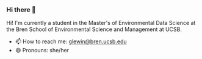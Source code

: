 ### Hi there 👋

Hi! I'm currently a student in the Master's of Environmental Data Science at the Bren School of Environmental Science and Management at UCSB.

- 📫 How to reach me: glewin@bren.ucsb.edu
- 😄 Pronouns: she/her

<!--
**gracelewin/gracelewin** is a ✨ _special_ ✨ repository because its `README.md` (this file) appears on your GitHub profile.

Here are some ideas to get you started:

- 🔭 I’m currently working on ...
- 🌱 I’m currently learning ...
- 👯 I’m looking to collaborate on ...
- 🤔 I’m looking for help with ...
- 💬 Ask me about ...
- 📫 How to reach me: ...
- 😄 Pronouns: ...
- ⚡ Fun fact: ...
-->

